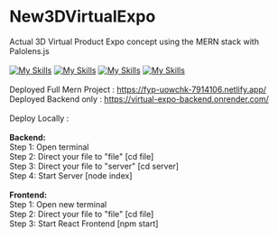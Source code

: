 # New3DVirtualExpo
Actual 3D Virtual Product Expo concept using the MERN stack with Palolens.js
<br>
<br>
[![My Skills](https://skillicons.dev/icons?i=mongodb)](https://en.wikipedia.org/wiki/MongoDB)
[![My Skills](https://skillicons.dev/icons?i=express)](https://en.wikipedia.org/wiki/Express.js)
[![My Skills](https://skillicons.dev/icons?i=react)](https://en.wikipedia.org/wiki/React_(software))
[![My Skills](https://skillicons.dev/icons?i=nodejs)](https://en.wikipedia.org/wiki/Node.js)
<br>
<br>
Deployed Full Mern Project : https://fyp-uowchk-7914106.netlify.app/
<br>
Deployed Backend only : https://virtual-expo-backend.onrender.com/
<br>
<br>
Deploy Locally :
<br>
<br>
<b>Backend:</b>
<br>
Step 1: Open terminal
<br>
Step 2: Direct your file to "file" [cd file]
<br>
Step 3: Direct your file to "server" [cd server]
<br>
Step 4: Start Server [node index]
<br>
<br>
<b>Frontend:</b>
<br>
Step 1: Open new terminal
<br>
Step 2: Direct your file to "file" [cd file]
<br>
Step 3: Start React Frontend [npm start]
<br>
